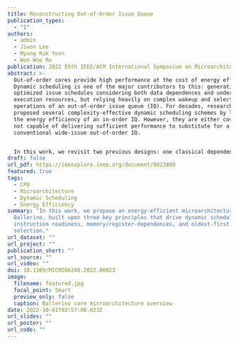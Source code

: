 ```yaml
---
title: Reconstructing Out-of-Order Issue Queue
publication_types:
  - "1"
authors:
  - admin
  - Jiwon Lee
  - Myung Kuk Yoon
  - Won Woo Ro
publication: 2022 55th IEEE/ACM International Symposium on Microarchitecture (MICRO)
abstract: >-
  Out-of-order cores provide high performance at the cost of energy efficiency.
  Dynamic scheduling is one of the major contributors to this: generating highly
  optimized issue schedules considering both data dependences and underlying
  execution resources, but relying heavily on complex wakeup and select
  operations of an out-of-order issue queue (IQ). For decades, researchers have
  proposed several complexity-effective dynamic scheduling schemes by leveraging
  the energy efficiency of an in-order IQ. However, they are either costly or
  not capable of delivering sufficient performance to substitute for a
  conventional wide-issue out-of-order IQ. 


  In this work, we revisit two previous designs: one classical dependence-based design and the other state-of-the-art readiness-based design. We observe that they are complementary to each other, and thus their synergistic integration has the potential to be a good alternative to an out-of-order IQ. We first combine these two designs, and further analyze the main architectural bottlenecks that incur the underutilization of aggregate issue capability, thereby limiting the exploitation of instruction-level and memory-level parallelisms: 1) memory dependences not exposed by the register-based dependence analysis and 2) wide and shallow nature of dynamic dependence chains due to the long-latency memory accesses. To this end, we propose Ballerino, a novel microarchitecture that performs balanced and cache-miss-tolerable dynamic scheduling via a complementary combination of cascaded and clustered in-order IQs. Ballerino is built upon three key functionalities: 1) speculatively filtering out ready-at-dispatch instructions, 2) eliminating wasteful wakeup operations via a simple steering technique leveraging the awareness of memory dependences, and 3) reacting to program phase changes by allowing different load-dependent chains to share a single IQ while guaranteeing their out-of-order issue. The net effect is minimal scheduling energy consumption per instruction while providing comparable scheduling performance to a fully out-of-order IQ. In our analysis, Ballerino achieves comparable performance to an 8-wide out-of-order core by using twelve in-order IQs, improving core-wide energy efficiency by 20%.
draft: false
url_pdf: https://ieeexplore.ieee.org/document/9923800
featured: true
tags:
  - CPU
  - Microarchitecture
  - Dynamic Scheduling
  - Energy Efficiency
summary: "In this work, we propose an energy-efficient microarchitecture named
  Ballerino, built upon three key principles that drive dynamic scheduling:
  instruction readiness, memory/register-dependences, and oldest-first
  selection."
url_dataset: ""
url_project: ""
publication_short: ""
url_source: ""
url_video: ""
doi: 10.1109/MICRO56248.2022.00023
image:
  filename: featured.jpg
  focal_point: Smart
  preview_only: false
  caption: Ballerino core microarchitecture overview
date: 2022-10-01T02:57:06.623Z
url_slides: ""
url_poster: ""
url_code: ""
---
```


